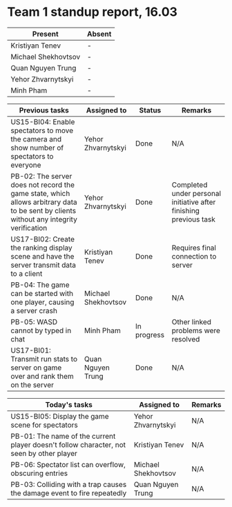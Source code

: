 # Team 1 standup report, 16.03

| Present | Absent |
| - | - |
| Kristiyan Tenev | - |
| Michael Shekhovtsov | - |
| Quan Nguyen Trung | - |
| Yehor Zhvarnytskyi | - |
| Minh Pham | - |

| Previous tasks | Assigned to | Status | Remarks |
| - | - | - | - |
| US15-BI04: Enable spectators to move the camera and show number of spectators to everyone | Yehor Zhvarnytskyi | Done | N/A |
| PB-02: The server does not record the game state, which allows arbitrary data to be sent by clients without any integrity verification | Yehor Zhvarnytskyi | Done | Completed under personal initiative after finishing previous task |
| US17-BI02: Create the ranking display scene and have the server transmit data to a client | Kristiyan Tenev | Done | Requires final connection to server |
| PB-04: The game can be started with one player, causing a server crash | Michael Shekhovtsov | Done | N/A |
| PB-05: WASD cannot by typed in chat | Minh Pham | In progress | Other linked problems were resolved |
| US17-BI01: Transmit run stats to server on game over and rank them on the server | Quan Nguyen Trung | Done | N/A |

| Today's tasks | Assigned to | Remarks |
| - | - | - |
| US15-BI05: Display the game scene for spectators | Yehor Zhvarnytskyi | N/A |
| PB-01: The name of the current player doesn't follow character, not seen by other player | Kristiyan Tenev | N/A |
| PB-06: Spectator list can overflow, obscuring entries | Michael Shekhovtsov | N/A |
| PB-03: Colliding with a trap causes the damage event to fire repeatedly | Quan Nguyen Trung | N/A |
